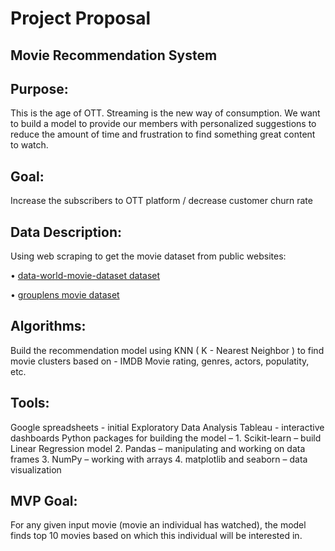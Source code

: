 # Project Proposal

## Movie Recommendation System


## Purpose:
This is the age of OTT. Streaming is the new way of consumption. 
We want to build a model to provide our members with personalized suggestions to reduce the amount of time and frustration to find something great content to watch.

## Goal:
Increase the subscribers to OTT platform / decrease customer churn rate


## Data Description:

Using web scraping to get the movie dataset from public websites:

•  [data-world-movie-dataset dataset](https://data.world/promptcloud/imdb-data-from-2006-to-2016)

• [grouplens movie dataset](https://grouplens.org/datasets/movielens/)

## Algorithms:

Build the recommendation model using KNN ( K - Nearest Neighbor ) to find movie clusters based on - IMDB Movie rating, genres, actors, populatity, etc.

## Tools:

Google spreadsheets - initial Exploratory Data Analysis
Tableau - interactive dashboards
Python packages for building the model –
	1.	Scikit-learn – build Linear Regression model
	2.	Pandas – manipulating and working on data frames
	3.	NumPy – working with arrays
	4.	matplotlib and seaborn – data visualization


## MVP Goal:
For any given input movie (movie an individual has watched), the model finds top 10 movies based on which this individual will be interested in.

